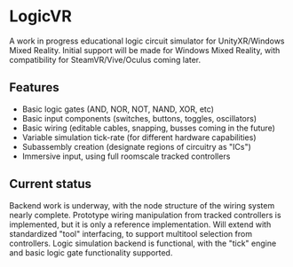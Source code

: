 # LogicVR

A work in progress educational logic circuit simulator for UnityXR/Windows Mixed Reality. Initial support will be made for Windows Mixed Reality, with compatibility for SteamVR/Vive/Oculus coming later.

## Features

- Basic logic gates (AND, NOR, NOT, NAND, XOR, etc)
- Basic input components (switches, buttons, toggles, oscillators)
- Basic wiring (editable cables, snapping, busses coming in the future)
- Variable simulation tick-rate (for different hardware capabilities)
- Subassembly creation (designate regions of circuitry as "ICs")
- Immersive input, using full roomscale tracked controllers

## Current status

Backend work is underway, with the node structure of the wiring system nearly complete. Prototype wiring manipulation from tracked controllers is implemented, but it is only a reference implementation. Will extend with standardized "tool" interfacing, to support multitool selection from controllers. Logic simulation backend is functional, with the "tick" engine and basic logic gate functionality supported.
